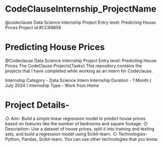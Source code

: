 # CodeClauseInternship_ProjectName
@codeclause Data Science internship Project Entry level: Predicting House Prices Project id:#CC69859
# Predicting House Prices
@Codeclause  Data Science internship Project Entry level: Predicting House Prices
The CodeClause Projects[Tasks]
This repository contains the projects that I have completed while working as an intern for Codeclause.

Internship Category - Data Science Intern
Internship Duration - 1 Month ( July 2024 )
Internship Type - Work from Home

# Project Details- 
 ◇ Aim-
   Build a simple linear regression model to predict house prices based on features like
 the number of bedrooms and square footage.
 ◇  Description-
   Use a dataset of house prices, split it into training and testing sets, and build a
 regression model using Scikit-learn.
 ◇  Technologies-
  Python, Pandas, Scikit-learn.
 You can use other technologies that you know.


